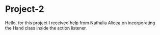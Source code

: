 # Project-2

Hello, for this project I received help from Nathalia Alicea on incorporating the Hand class inside the action listener.
